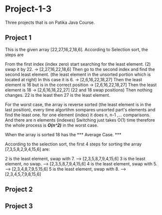 # Project-1-3
Three projects that is on Patika Java Course.


## Project 1

This is the given array [22,27,16,2,18,6].
According to Selection sort, the steps are

From the first index (index zero) start searching for the least element. (2) swap it by 22. -> [2,27,16,22,18,6]
Then go to the second index and find the second least element. (the least element in the unsorted portion which is located at right) In this case it is 6. -> [2,6,16,22,18,27]
Then the least element is 16 but is in the correct position -> [2,6,16,22,18,27]
Then the least element is 18 -> [2,6,16,18,22,27] (22 and 18 swap positions)
Then nothing changes. 22 is the least then 27 is the least element.  


For the worst case, the array is reverse sorted (the least element is in the last position), every time algortihm sompares unsorted part's elements and find the least one. for one element (index) it does n, n-1 ,... comparisons. And there are n elements (indexes) Switching just takes O(1) time therefore the whole process is ***O(n^2)*** in the worst case.


When the array is sorted 18 has the *** Average Case. ***

According to the selection sort, the first 4 steps for sorting the array [7,3,5,8,2,9,4,15,6] are:

2 is the least element, swap with 7. --> [2,3,5,8,7,9,4,15,6]
3 is the least element, no swap. --> [2,3,5,8,7,9,4,15,6]
4 is the least element, swap with 5. --> [2,3,4,8,7,9,5,15,6]
5 is the least element, swap with 8. --> [2,3,4,5,7,9,8,15,6]




## Project 2









## Project 3

